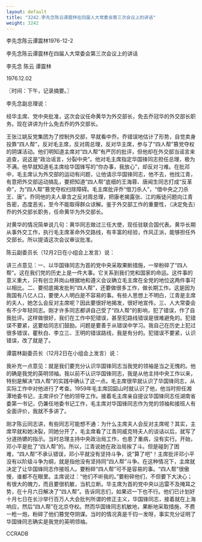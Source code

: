 ```yaml
---
layout: default
title: "3242.李先念陈云谭震林在四届人大常委会第三次会议上的讲话"
weight: 3242
---
```


李先念陈云谭震林1976-12-2

李先念陈云谭震林在四届人大常委会第三次会议上的讲话

李先念 陈云 谭震林

1976.12.02

〖时间：下午，记录摘要。〗

李先念副总理说：

经华主席、党中央批准，这次会议任命黄华为外交部长，免去乔冠华的外交部长职务。现在讲讲为什么免去乔的外交部长。

王张江姚反党集团为了控制外交部，早就看中乔。乔错误地估计了形势，自觉卖身投靠“四人帮”，反对毛主席，反对周总理，反对华主席，参与了“四人帮”篡党夺权的阴谋活动。他们明知道主席对“四人帮”有严厉的批评，但他却在外交部当谣言来追查，说这是“政治谣言，分裂中央”。他对毛主席指定华国锋同志担任总理，极为不满。他早就知道毛主席给华国锋写的“你办事，我放心”，却反对刁难。在批邓中，毛主席认为外交部的运动有问题，让他请示华国锋同志，他不去，他找江青，有意把外交部运动搞乱，要把知道“四人帮”底细的王海蓉、唐闻生同志打成“反革命”，为“四人帮”篡党夺权扫除障碍。毛主席批评乔“借刀杀人”，“借中央之刀杀王、唐”。乔同他的夫人章含之反对周总理，把康老揭露张、江的叛徒问题向江青告密，态度恶劣，至今不能取得群众谅解。鉴于外交部工作的重要性，（决定免去）乔的外交部长职务，任命黄华为外交部长。

对黄华的情况简单说几句：黄华同志做过三任大使，现任驻联合国代表。黄华长期从事外交工作，执行毛主席革命外交路线，有丰富的经验，作风正派，能够担任外交部长。所以提请这次会议审议批准。

陈云副委员长（12月2日在小组会上发言）说：

讲三点意见：一、以华国锋同志为首的党中央采取果断措施，一举粉碎了“四人帮”。这在我们党的历史上是一件大事。它关系到我们党和国家的命运。这件事的意义重大，只有创立井岗山根据地和遵义会议确立毛主席在全党的地位这两件事可以相比。二、要彻底揭发批判“四人帮”，还要做很多工作，做长期工作。这是因为我国有八亿人口，要使人人明白是不容易的事。有些人思想上不明白，江青是主席的夫人，她怎么会反对主席呢？因此要很好地揭发，很好地宣传。三、人大常委会有不少年轻同志。刚才许多同志都讲自己受了“四人帮”的影响，犯了错误，作了自我批评。这样做很好，我们在工作中犯错误，甚至犯路线错误是很难避免的。犯错误不要紧，这要给同志们鼓励。问题是要善于从错误中学习。我自己在历史上犯过很多错误，瞿秋白、李立三、王明的错误路线，我是有分的。犯错误不要紧，认识错误，改了就是了。

谭震林副委员长（12月2日在小组会上发言）说：

我补充一点意见：就是我们要充分认识华国锋同志当我党的领袖是当之无愧的。他的确是我党的英明领袖。我以前不认识华国锋同志，我是从他主持中央工作以来，特别是解决“四人帮”的实践中确认了这一点。毛主席很早就认识了华国锋同志，从实际工作中对他进行了考查。1959年毛主席回韶山时就认识了他，他当时担任湘潭地委书记，主席评价了他的领导工作。接着毛主席亲自提议华国锋同志任湖南省委第一书记，仍兼任地委书记工作，毛主席对华国锋同志作为党的领袖和接班人有全面评价，我就不多讲了。

刚才陈云同志讲，有些同志可能想不通：为什么主席夫人会反对主席呢？其实，主席早就和她决裂，同她分开了，毛主席看了江青同威克特夫人的谈话以后，就写了分道扬镳的指示。当时总理主持中央政治局工作，也患了重病，没有实行。开始，邓小平是批了“四人帮”的。所以，江青说她在政治局挨了斗。但是碰到了困难，“四人帮”不承认错误，邓小平就没有坚持斗争，说“算了吧”！主席批评邓小平没有以阶级斗争为纲，就是指他没有坚持同“四人帮”斗争。在这种情况下，主席就决定了让华国锋同志作接班人。要粉碎“四人帮”可不是容易的事。“四人帮”很傲慢，谁都不在眼里。主席说过：“他们不听我的。”要粉碎他们，不但要下大决心；有很大的魄力，而且要很机敏，当机立断。华主席为首的党中央以迅雷不及掩耳之势，在十月六日解决了“四人帮”。告诉同志们，如果迟一下也不行。他们已计划好十月七日在长沙举行百万人大会批判所谓的修正主义，华国锋同志，接着就在上海响应，然后“四人帮”在北京夺权。然而华国锋同志机敏地，果断地采取措施，不费一枪一炮，粉碎了他们篡党夺阴谋。当时的情况真是千钧一发呀，事实充分证明了华国锋同志确实是我党的英明领袖。

CCRADB

